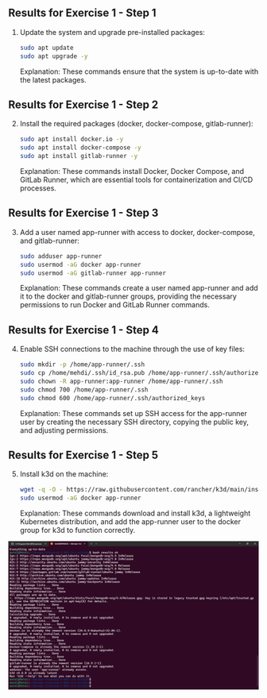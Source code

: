 ## Results for Exercise 1 - Step 1

1. Update the system and upgrade pre-installed packages:

    ```bash  
    sudo apt update
    sudo apt upgrade -y 
    ```

    Explanation: These commands ensure that the system is up-to-date with the latest packages.

## Results for Exercise 1 - Step 2

2. Install the required packages (docker, docker-compose, gitlab-runner):

    ```bash
    sudo apt install docker.io -y
    sudo apt install docker-compose -y
    sudo apt install gitlab-runner -y
    ```

    Explanation: These commands install Docker, Docker Compose, and GitLab Runner, which are essential tools for containerization and CI/CD processes.

## Results for Exercise 1 - Step 3

3. Add a user named app-runner with access to docker, docker-compose, and gitlab-runner:

    ```bash
    sudo adduser app-runner
    sudo usermod -aG docker app-runner
    sudo usermod -aG gitlab-runner app-runner
    ```

    Explanation: These commands create a user named app-runner and add it to the docker and gitlab-runner groups, providing the necessary permissions to run Docker and GitLab Runner commands.

## Results for Exercise 1 - Step 4

4. Enable SSH connections to the machine through the use of key files:

    ```bash
    sudo mkdir -p /home/app-runner/.ssh
    sudo cp /home/mehdi/.ssh/id_rsa.pub /home/app-runner/.ssh/authorized_keys
    sudo chown -R app-runner:app-runner /home/app-runner/.ssh
    sudo chmod 700 /home/app-runner/.ssh
    sudo chmod 600 /home/app-runner/.ssh/authorized_keys
    ```

    Explanation: These commands set up SSH access for the app-runner user by creating the necessary SSH directory, copying the public key, and adjusting permissions.

## Results for Exercise 1 - Step 5

5. Install k3d on the machine:

    ```bash
    wget -q -O - https://raw.githubusercontent.com/rancher/k3d/main/install.sh | bash
    sudo usermod -aG docker app-runner
    ```

    Explanation: These commands download and install k3d, a lightweight Kubernetes distribution, and add the app-runner user to the docker group for k3d to function correctly.


![image](./01.png)
